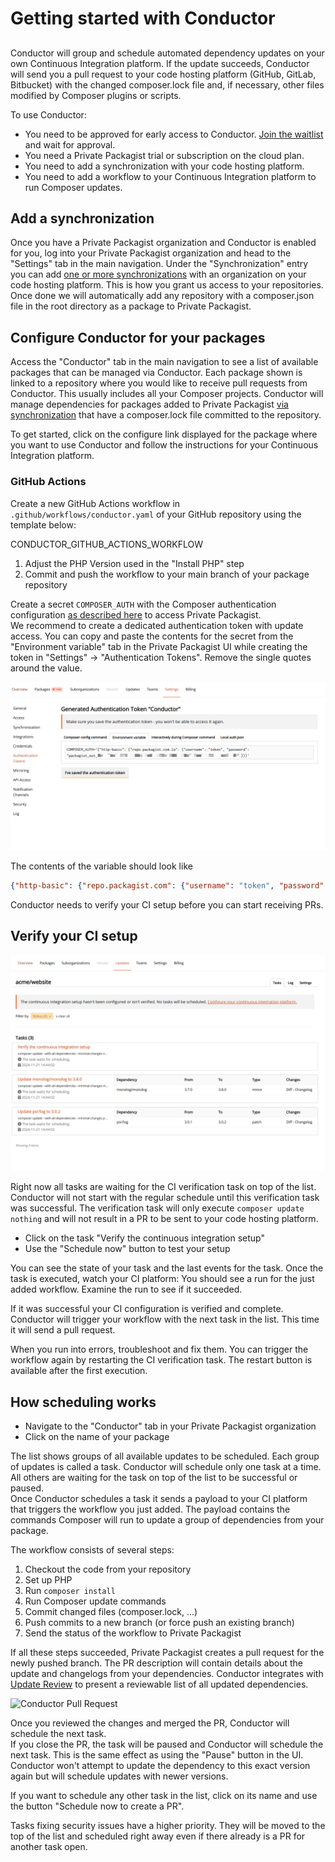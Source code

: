 # Getting started with Conductor
##

Conductor will group and schedule automated dependency updates on your own Continuous Integration platform. If the update succeeds, Conductor will send you a pull request to your code hosting platform (GitHub, GitLab, Bitbucket) with the changed composer.lock file and, if necessary, other files modified by Composer plugins or scripts.

To use Conductor:

- You need to be approved for early access to Conductor. [Join the waitlist](/features/conductor) and wait for approval.
- You need a Private Packagist trial or subscription on the cloud plan.
- You need to add a synchronization with your code hosting platform.
- You need to add a workflow to your Continuous Integration platform to run Composer updates.

## Add a synchronization

Once you have a Private Packagist organization and Conductor is enabled for you, log into your Private Packagist organization and head to the "Settings" tab in the main navigation.
Under the "Synchronization" entry you can add [one or more synchronizations](/features/integration-github-bitbucket-gitlab.md) with an organization on your code hosting platform.
This is how you grant us access to your repositories. Once done we will automatically add any repository with a composer.json file in the root directory as a package to Private Packagist.

## Configure Conductor for your packages

Access the "Conductor" tab in the main navigation to see a list of available packages that can be managed via Conductor.
Each package shown is linked to a repository where you would like to receive pull requests from Conductor. This usually includes all your Composer projects.
Conductor will manage dependencies for packages added to Private Packagist [via synchronization](/features/integration-github-bitbucket-gitlab.md) that have a composer.lock file committed to the repository.

To get started, click on the configure link displayed for the package where you want to use Conductor and follow the instructions for your Continuous Integration platform.

### GitHub Actions

Create a new GitHub Actions workflow in `.github/workflows/conductor.yaml` of your GitHub repository using the template below:

CONDUCTOR_GITHUB_ACTIONS_WORKFLOW

1. Adjust the PHP Version used in the "Install PHP" step
2. Commit and push the workflow to your main branch of your package repository

Create a secret `COMPOSER_AUTH` with the Composer authentication configuration [as described here](https://getcomposer.org/doc/articles/authentication-for-private-packages.md#authentication-using-the-composer-auth-environment-variable) to access Private Packagist.  
We recommend to create a dedicated authentication token with update access. You can copy and paste the contents for the secret from the "Environment variable" tab in the Private Packagist UI while creating the token in "Settings" -> "Authentication Tokens". Remove the single quotes around the value.

![Create Authentication Token](/Resources/public/img/docs/conductor/authentication-token.png)

The contents of the variable should look like

```json
{"http-basic": {"repo.packagist.com": {"username": "token", "password": "packagist_out_73a81c..." }}}
```

Conductor needs to verify your CI setup before you can start receiving PRs.

## Verify your CI setup

![Task list with verification task](/Resources/public/img/docs/conductor/verification-task-list.png)

Right now all tasks are waiting for the CI verification task on top of the list. Conductor will not start with the regular schedule until this verification task was successful.
The verification task will only execute `composer update nothing` and will not result in a PR to be sent to your code hosting platform.

- Click on the task "Verify the continuous integration setup"
- Use the "Schedule now" button to test your setup

You can see the state of your task and the last events for the task. Once the task is executed, watch your CI platform:
You should see a run for the just added workflow. Examine the run to see if it succeeded.

If it was successful your CI configuration is verified and complete. Conductor will trigger your workflow with the next task in the list. This time it will send a pull request.

When you run into errors, troubleshoot and fix them. You can trigger the workflow again by restarting the CI verification task. The restart button is available after the first execution.

## How scheduling works

- Navigate to the "Conductor" tab in your Private Packagist organization
- Click on the name of your package

The list shows groups of all available updates to be scheduled. Each group of updates is called a task. Conductor will schedule only one task at a time. All others are waiting for the task on top of the list to be successful or paused.  
Once Conductor schedules a task it sends a payload to your CI platform that triggers the workflow you just added. The payload contains the commands Composer will run to update a group of dependencies from your package.

The workflow consists of several steps:

1. Checkout the code from your repository
2. Set up PHP
3. Run `composer install`
4. Run Composer update commands
5. Commit changed files (composer.lock, ...)
6. Push commits to a new branch (or force push an existing branch)
7. Send the status of the workflow to Private Packagist

If all these steps succeeded, Private Packagist creates a pull request for the newly pushed branch. The PR description will contain details about the update and changelogs from your dependencies. Conductor integrates with [Update Review](https://packagist.com/features/update-review) to present a reviewable list of all updated dependencies.

![Conductor Pull Request](https://packagist.com/img/features/auto-updates/merged-PR-for-a-security-updated.png)

Once you reviewed the changes and merged the PR, Conductor will schedule the next task.      
If you close the PR, the task will be paused and Conductor will schedule the next task. This is the same effect as using the "Pause" button in the UI. Conductor won't attempt to update the dependency to this exact version again but will schedule updates with newer versions.

If you want to schedule any other task in the list, click on its name and use the button "Schedule now to create a PR".

Tasks fixing security issues have a higher priority. They will be moved to the top of the list and scheduled right away even if there already is a PR for another task open.

